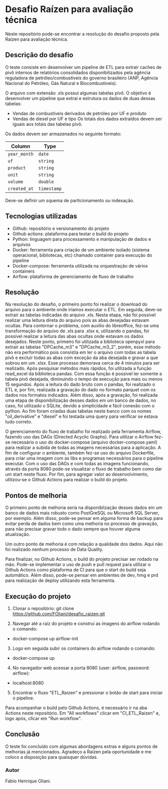 # Desafio Raízen para avaliação técnica

Neste repositório pode-se encontrar a resolução do desafio proposto pela Raízen para avaliação técnica.

## Descrição do desafio

O teste consiste em desenvolver um pipeline de ETL para extrair caches de pivô internos de relatórios consolidados disponibilizados pela agência reguladora de petróleo/combustíveis do governo brasileiro (ANP, Agência Nacional do Petróleo, Gás Natural e Biocombustíveis).

O arquivo com extensão .xls possui algumas tabelas pivô. O objetivo é desenvolver um pipeline que extrai e estrutura os dados de duas dessas tabelas:
- Vendas de combustíveis derivados de petróleo por UF e produto
- Vendas de diesel por UF e tipo
Os totais dos dados extraídos devem ser iguais aos totais das tabelas pivô.

Os dados devem ser armazenados no seguinte formato:

| Column       | Type        |
| ------------ | ----------- |
| `year_month` | `date`      |
| `uf`         | `string`    |
| `product`    | `string`    |
| `unit`       | `string`    |
| `volume`     | `double`    |
| `created_at` | `timestamp` |

Deve-se definir um squema de particionamento ou indexação.

## Tecnologias utilizadas
- Github: repositório e versionamento do projeto
- Github actions: plataforma para testar o build do projeto
- Python: linguagem para processamento e manipulação de dados e arquivos
- Docker: ferramenta para criação de um ambiente isolado (sistema operacional, bibliotecas, etc) chamado container para execução do pipeline
- Docker-compose: ferramenta utilizada na orquestração de vários containers
- Airflow: plataforma de gerenciamento de fluxo de trabalho

## Resolução
Na resolução do desafio, o primeiro ponto foi realizar o download do arquivo para o ambiente onde iríamos executar o ETL. Em seguida, deve-se extrair as tabelas indicadas do arquivo .xls. Nesta etapa, não foi possível realizar uma leitura direta do arquivo pois as abas desejadas estavam ocultas. Para contornar o problema, com auxílio do libreoffice, fez-se uma transformação do arquivo de .xls para .xlsx e, utilizando o pandas, foi possível realizar a leitura das abas ocultas onde estavam os dados desejados. Neste ponto, primeiro foi utilizada a biblioteca openpyxl para extrair as tabelas "DPCache_m3" e "DPCache_m3_2", porém, esse método não era performático pois consistia em ler o arquivo com todas as tabela pivô e excluir todas as abas com exceção da aba desejada e gravar a que sobrou em um .xlsx. Esse processo demorava cerca de 4 minutos para ser realizado. Após pesquisar métodos mais rápidos, foi utilizada a função read_excel da biblioteca pandas. Com essa função é possível ler somente a tabela pivô desejada, diminuindo o tempo de execução para mais ou menos 15 segundos. Após a leitura do dado bruto com o pandas, foi realizado o ETL e, por fim, realizada a gravação do dado no formato parquet com os dados nos formatos indicados. Além disso, após a gravação, foi realizada uma etapa de disponibilização desses dados em um banco de dados, no caso, foi utilizado o SQLite, devido a simplicidade e fácil conexão com o python. Ao fim foram criadas duas tabelas neste banco com os nomes "oil_derivative" e "diesel" e foi testada uma query para verificar se estava tudo correto. 

O gerenciamento do fluxo de trabalho foi realizado pela ferramenta Airflow, fazendo uso das DAGs (Directed Acyclic Graphs). Para utilizar o Airflow fez-se necessário o uso do docker-compose (arquivo docker-compose.yaml) para realizar a subida de todas as imagens necessárias para a aplicação. A fim de configurar o ambiente, também fez-se uso do arquivo Dockerfile, para criar uma imagem com as libs e programas necessários para o pipeline executar. Com o uso das DAGs e com todas as imagens funcionando, através da porta 8080 pode-se visualizar o fluxo de trabalho bem como dar um start neste fluxo. Por fim, para agregar valor ao desenvolvimento, utilizou-se o Github Actions para realizar o build do projeto.

## Pontos de melhoria
O primeiro ponto de melhoria seria na disponiblização desses dados em um banco de dados mais robusto como PostGreSQL ou Microsoft SQL Server, por exemplo. Além disso, pode-se pensar em alguma forma de backup para evitar perda de dados bem como uma melhoria no processo de gravação, para não precisar gravar todo o dado sempre que houver alguma atualização.

Um outro ponto de melhoria é com relação a qualidade dos dados. Aqui não foi realizado nenhum processo de Data Quality.

Para finalizar, no Github Actions, o build do projeto precisar ser rodado na mão. Pode-se implementar o uso de push e pull request para utilizar o Github Actions como plataforma de CI para que o start do build seja automático. Além disso, pode-se pensar em ambientes de dev, hmg e prd para realização de deploy utilizando esta ferramenta.

## Execução do projeto

1) Clonar o repositório: git clone https://github.com/FOliani/desafio_raizen.git

2) Navegar até a raíz do projeto e construi as imagens do airflow rodando o comando:
- docker-compose up airflow-init

3) Logo em seguida subir os containers do airflow rodando o comando:
- docker-compose up

4) No navegador web acessar a porta 8080 (user: airflow, password: airflow):
- localhost:8080

5) Encontrar o fluxo "ETL_Raizen" e pressionar o botão de start para iniciar o pipeline.

Para acompanhar o build pelo Github Actions, é necessário ir na aba Actions neste repositório. Em "All workflows" clicar em "CI_ETL_Raizen" e, logo após, clicar em "Run workflow".

## Conclusão
O teste foi concluído com algumas abordagens extras e alguns pontos de melhorias já mencionados. Agradeço a Raizen pela oportunidade e me coloco a disposição para quaisquer dúvidas.

### Autor
Fabio Henrique Oliani.
